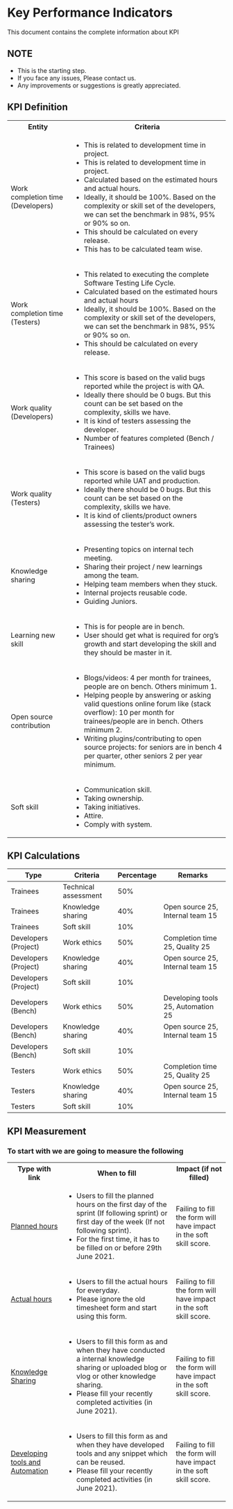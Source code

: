 # Key Performance Indicators

This document contains the complete information about KPI

## NOTE

- This is the starting step.
- If you face any issues, Please contact us.
- Any improvements or suggestions is greatly appreciated.

## KPI Definition

<table>
  <tbody>
    <tr>
      <th>Entity</th>
      <th>Criteria</th>
    </tr>
    <tr>
      <td>Work completion time (Developers)</td>
      <td>
        <ul>
          <li>This is related to development time in project.</li>
<li>This is related to development time in project.</li>
<li>Calculated based on the estimated hours and actual hours.</li>
<li>Ideally, it should be 100%. Based on the complexity or skill set of the developers, we can
set the benchmark in 98%, 95% or 90% so on.</li>
<li>This should be calculated on every release.</li>
<li>This has to be calculated team wise.</li>
        </ul>
</td>
    </tr>
    <tr>
      <td>Work completion time (Testers)</td>
      <td>
<ul>
<li>This related to executing the complete Software Testing Life Cycle.</li>
<li>Calculated based on the estimated hours and actual hours</li>
<li>Ideally, it should be 100%. Based on the complexity or skill set of the developers, we can set the benchmark in 98%, 95% or 90% so on.</li>
<li>This should be calculated on every release.</li>
</ul>
</td>
    </tr>
    <tr>
      <td>Work quality (Developers)</td>
      <td>
<ul>
<li>This score is based on the valid bugs reported while the project is with QA.</li>
<li>Ideally there should be 0 bugs. But this count can be set based on the complexity, skills we
have.</li>
<li>It is kind of testers assessing the developer.</li>
<li>Number of features completed (Bench / Trainees)</li>
</ul>
</td>
    </tr>
    <tr>
      <td>Work quality (Testers)</td>
      <td>
<ul>
<li>This score is based on the valid bugs reported while UAT and production.</li>
<li>Ideally there should be 0 bugs. But this count can be set based on the complexity, skills we have.</li>
<li>It is kind of clients/product owners assessing the tester’s work.</li>
</ul>
</td>
    </tr>
    <tr>
      <td>Knowledge sharing</td>
      <td>
<ul>
<li>Presenting topics on internal tech meeting.</li>
<li>Sharing their project / new learnings among the team.</li>
<li>Helping team members when they stuck.</li>
<li>Internal projects reusable code.</li>
<li>Guiding Juniors.</li>
</ul>
</td>
    </tr>
    <tr>
      <td>Learning new skill</td>
      <td>
<ul>
<li>This is for people are in bench.</li>
<li>User should get what is required for org’s growth and start developing the skill and they should be master in it.</li>
</ul>
</td>
    </tr>
    <tr>
      <td>Open source contribution</td>
      <td>
<ul>
<li>Blogs/videos: 4 per month for trainees, people are on bench. Others minimum 1.</li>
<li>Helping people by answering or asking valid questions online forum like (stack overflow): 10 per month for trainees/people are in bench. Others minimum 2.</li>
<li>Writing plugins/contributing to open source projects: for seniors are in bench 4 per quarter, other seniors 2 per year minimum.</li>
</ul>
</td>
    </tr>
    <tr>
      <td>Soft skill</td>
      <td>
<ul>
<li>Communication skill.</li>
<li>Taking ownership.</li>
<li>Taking initiatives.</li>
<li>Attire.</li>
<li>Comply with system.</li>
</ul>
</td>
    </tr>
  </tbody>
</table>

## KPI Calculations

<table>
<thead><tr><th>Type</th><th>Criteria</th><th>Percentage</th><th>Remarks</th></tr></thead><tbody>
 <tr><td>Trainees</td><td>Technical assessment</td><td>50%</td><td>&nbsp;</td></tr>
 <tr><td>Trainees</td><td>Knowledge sharing</td><td>40%</td><td>Open source 25, Internal team 15</td></tr>
 <tr><td>Trainees</td><td>Soft skill</td><td>10%</td><td>&nbsp;</td></tr>
 <tr><td>Developers (Project)</td><td>Work ethics</td><td>50%</td><td>Completion time 25, Quality 25</td></tr>
 <tr><td>Developers (Project)</td><td>Knowledge sharing</td><td>40%</td><td>Open source 25, Internal team 15</td></tr>
 <tr><td>Developers (Project)</td><td>Soft skill</td><td>10%</td><td>&nbsp;</td></tr>
 <tr><td>Developers (Bench)</td><td>Work ethics</td><td>50%</td><td>Developing tools 25, Automation 25</td></tr>
 <tr><td>Developers (Bench)</td><td>Knowledge sharing</td><td>40%</td><td>Open source 25, Internal team 15</td></tr>
 <tr><td>Developers (Bench)</td><td>Soft skill</td><td>10%</td><td>&nbsp;</td></tr>
 <tr><td>Testers</td><td>Work ethics</td><td>50%</td><td>Completion time 25, Quality 25</td></tr>
 <tr><td>Testers</td><td>Knowledge sharing</td><td>40%</td><td>Open source 25, Internal team 15</td></tr>
 <tr><td>Testers</td><td>Soft skill</td><td>10%</td><td></td></tr>
</tbody></table>

## KPI Measurement

### To start with we are going to measure the following

<table>
<tr>
<th>Type with link</th>
<th>When to fill</th>
<th>Impact (if not filled)</th>
</tr>
<tr>
<td>
<a href="https://docs.google.com/forms/d/e/1FAIpQLScsw1DbEfZEl4UIXHDMzhkpOmAO_YK_vn7wYbBVq_I8nVrmKQ/viewform" target="_blank">Planned hours</a>
</td>
<td>
<ul>
<li>Users to fill the planned hours on the first day of the sprint (If following sprint) or first day of the week (If not following sprint).</li>

<li>For the first time, it has to be filled on or before 29th June 2021.</li>
</ul>
</td>
<td>Failing to fill the form will have impact in the soft skill score.</td>
</tr>
<tr>
<td>
<a href="https://docs.google.com/forms/d/15wk8Drolm-4zoQix8dkfCEPdSZSXbjvtsrEMYdIceAs/viewform" target="_blank">Actual hours</a>
</td>
<td>
<ul>
<li>Users to fill the actual hours for everyday.</li>

<li>Please ignore the old timesheet form and start using this form.</li>
</ul>
</td>
<td>Failing to fill the form will have impact in the soft skill score.</td>
</tr>
<tr>
<td>
<a href="https://docs.google.com/forms/d/19Vib04CtlNdj_q_9n8q5alMwj9jkriqlmwkOWx4Abh8/viewform" target="_blank">Knowledge Sharing</a>
</td>
<td>
<ul>
<li>Users to fill this form as and when they have conducted a internal knowledge sharing or uploaded blog or vlog or other knowledge sharing.</li>

<li>Please fill your recently completed activities (in June 2021).</li>
</ul>
</td>
<td>Failing to fill the form will have impact in the soft skill score.</td>
</tr>
<tr>
<td>
<a href="https://docs.google.com/forms/d/1D_hX03Nl-JXyYZSwrNXrxGoM0-oBE6wcOOpu0TNFV20/viewform" target="_blank">Developing tools and Automation
</a>
</td>
<td>
<ul>
<li>Users to fill this form as and when they have developed tools and any snippet which can be reused.</li>

<li>Please fill your recently completed activities (in June 2021).</li>
</ul>
</td>
<td>Failing to fill the form will have impact in the soft skill score.</td>
</tr>
<table>
